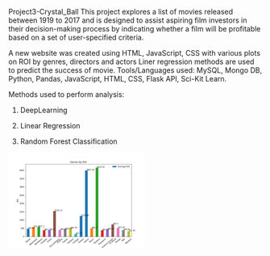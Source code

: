 Project3-Crystal_Ball
This project explores a list of movies released between 1919 to 2017 and is designed to assist aspiring film investors in their decision-making process by indicating whether a film will be profitable based on a set of user-specified criteria.

A new website was created using HTML, JavaScript, CSS with various plots on ROI by genres, directors and actors
Liner regression methods are used to predict the success of movie.
Tools/Languages used: MySQL, Mongo DB, Python, Pandas, JavaScript, HTML, CSS, Flask API, Sci-Kit Learn.
 
 Methods used to perform analysis:

 1) DeepLearning
 
 2) Linear Regression
 
 3) Random Forest Classification
 
 ![alt text](https://github.com/nishapkrishna/Crystal_Ball/blob/master/CinematicCrystalBall(EDB)/static/assets/Genras_by_ROI.png)






